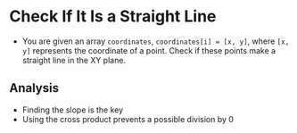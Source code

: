 # Check If It Is a Straight Line
- You are given an array `coordinates`, `coordinates[i] = [x, y]`, where `[x, y]` represents the coordinate of a point. Check if these points make a straight line in the XY plane.

## Analysis
- Finding the slope is the key
- Using the cross product prevents a possible division by 0
